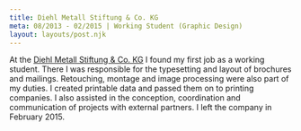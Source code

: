 ```yaml
---
title: Diehl Metall Stiftung & Co. KG
meta: 08/2013 - 02/2015 | Working Student (Graphic Design)
layout: layouts/post.njk
---
```

At the <a href="https://www.diehl.com/metall/" target="_blank" rel="noopener noreferrer">Diehl Metall Stiftung & Co. KG</a> I found my first job as a working student. There I was responsible for the typesetting and layout of brochures and mailings. Retouching, montage and image processing were also part of my duties. I created printable data and passed them on to printing companies. I also assisted in the conception, coordination and communication of projects with external partners. I left the company in February 2015.
